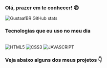 
### Olá, prazer em te conhecer! 😎

![GustaafBR GitHub stats](https://github-readme-stats.vercel.app/api?username=GustaafBR&show_icons=true&theme=tokyonight)

### Tecnologias que eu uso no meu dia

<div style="display: inline-block;"><br/>
    <img align="center" alt="HTML5" src="https://img.shields.io/badge/HTML5-E34F26?style=for-the-badge&logo=html5&logoColor=white">
    <img align="center" alt="CSS3" src="https://img.shields.io/badge/CSS3-1572B6?style=for-the-badge&logo=css3&logoColor=white
    ">
    <img align="center" alt="JAVASCRIPT" src="https://img.shields.io/badge/JavaScript-F7DF1E?style=for-the-badge&logo=javascript&logoColor=black
    ">
</div>

### Veja abaixo alguns dos meus projetos 👇
